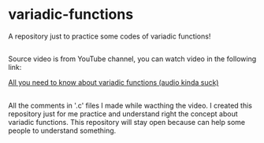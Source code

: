 # variadic-functions
A repository just to practice some codes of variadic functions!

##

Source video is from YouTube channel, you can watch video in the following link:

[All you need to know about variadic functions (audio kinda suck)](https://www.youtube.com/?target=_blank/watch?v=7Sph8JlRo0g&t=526s&ab_channel=Oceano)

##

All the comments in '.c' files I made while wacthing the video. I created this repository just for me practice and understand right the concept about variadic functions. This repository will stay open because can help some people to understand something.
